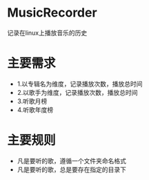 # MusicRecorder
记录在linux上播放音乐的历史
# 主要需求
* 1.以专辑名为维度，记录播放次数，播放总时间
* 2.以歌手为维度，记录播放次数，播放总时间
* 3.听歌月榜
* 4.听歌年度榜

# 主要规则
* 凡是要听的歌，遵循一个文件夹命名格式
* 凡是要听的歌，总是要存在指定的目录下

